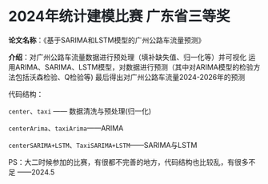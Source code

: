 # <font style="color:rgb(31, 35, 40);">2024年统计建模比赛 广东省三等奖</font>
**论文名称**：《基于SARIMA和LSTM模型的广州公路车流量预测》

**介绍**：对广州公路车流量数据进行预处理（填补缺失值、归一化等）并可视化 运用ARIMA、SARIMA、LSTM模型，对数据进行预测（其中对ARIMA模型的检验方法包括沃森检验、Q检验等) 最后得出对广州公路车流量2024-2026年的预测

代码结构：

`center`、`taxi` —— 数据清洗与预处理(归一化)

`centerArima`、`taxiArima`——ARIMA

`centerSARIMA+LSTM`、`TaxiSARIMA+LSTM`——SARIMA与LSTM

PS：大二时候参加的比赛，有很都不完善的地方，代码结构也比较乱，有很多不足
——2024.5


